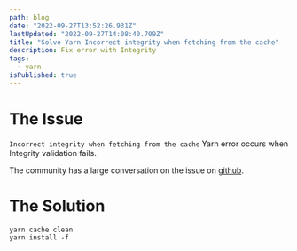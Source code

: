 ```yaml
---
path: blog
date: "2022-09-27T13:52:26.931Z"
lastUpdated: "2022-09-27T14:08:40.709Z"
title: "Solve Yarn Incorrect integrity when fetching from the cache"
description: Fix error with Integrity
tags:
  - yarn
isPublished: true
---
```


# The Issue

`Incorrect integrity when fetching from the cache` Yarn error occurs when Integrity validation fails.

T﻿he community has a large conversation on the issue on [github](https://github.com/yarnpkg/yarn/issues/7584).

# The Solution

```
yarn cache clean
yarn install -f
```
